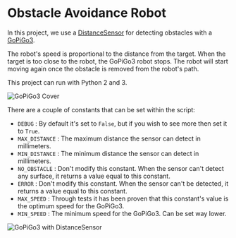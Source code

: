 # Obstacle Avoidance Robot

In this project, we use a [DistanceSensor](https://www.dexterindustries.com/shop/distance-sensor/) for detecting obstacles with a [GoPiGo3](https://www.dexterindustries.com/shop/gopigo3-robot-base-kit/).

The robot's speed is proportional to the distance from the target.
When the target is too close to the robot, the GoPiGo3 robot stops. The robot will start moving again once the obstacle is removed from the robot's path.

This project can run with Python 2 and 3.

![GoPiGo3 Cover](http://i.imgur.com/RBNHUzz.jpg)

There are a couple of constants that can be set within the script:

* `DEBUG` : By default it's set to `False`, but if you wish to see more then set it to `True`.
* `MAX_DISTANCE` : The maximum distance the sensor can detect in millimeters.
* `MIN_DISTANCE` : The minimum distance the sensor can detect in millimeters.
* `NO_OBSTACLE` : Don't modify this constant. When the sensor can't detect any surface, it returns a value equal to this constant.
* `ERROR` : Don't modify this constant. When the sensor can't be detected, it returns a value equal to this constant.
* `MAX_SPEED` : Through tests it has been proven that this constant's value is the optimum speed for the GoPiGo3.
* `MIN_SPEED` : The minimum speed for the GoPiGo3. Can be set way lower.


![GoPiGo3 with DistanceSensor](http://i.imgur.com/FlHrteg.gif)
